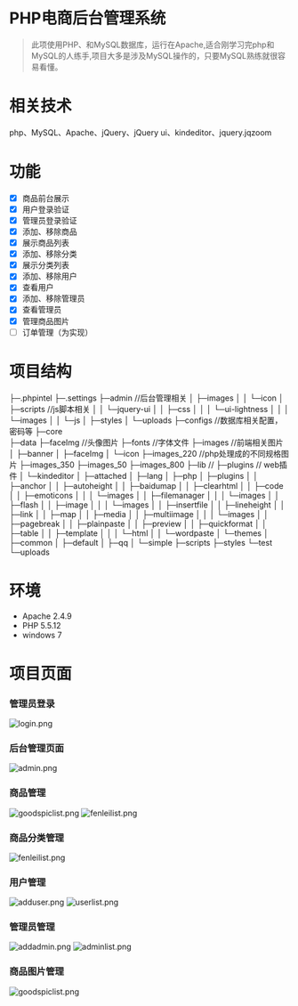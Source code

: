 # PHP电商后台管理系统

> 此项使用PHP、和MySQL数据库，运行在Apache,适合刚学习完php和MySQL的人练手,项目大多是涉及MySQL操作的，只要MySQL熟练就很容易看懂。

# 相关技术
php、MySQL、Apache、jQuery、jQuery ui、kindeditor、jquery.jqzoom

# 功能
- [x] 商品前台展示
- [x] 用户登录验证
- [x] 管理员登录验证
- [x] 添加、移除商品
- [x] 展示商品列表
- [x] 添加、移除分类
- [x] 展示分类列表
- [x] 添加、移除用户
- [x] 查看用户
- [x] 添加、移除管理员
- [x] 查看管理员
- [x] 管理商品图片
- [ ] 订单管理（为实现）

# 项目结构

├─.phpintel
├─.settings
├─admin  //后台管理相关
│  ├─images
│  │  └─icon
│  ├─scripts //js脚本相关
│  │  └─jquery-ui
│  │      ├─css
│  │      │  └─ui-lightness
│  │      │      └─images
│  │      └─js
│  ├─styles
│  └─uploads
├─configs //数据库相关配置，密码等
├─core      
├─data
├─faceImg  //头像图片
├─fonts    //字体文件
├─images    //前端相关图片
│  ├─banner 
│  ├─faceImg
│  └─icon
├─images_220 //php处理成的不同规格图片
├─images_350
├─images_50
├─images_800
├─lib         //
├─plugins     // web插件
│  └─kindeditor
│      ├─attached
│      ├─lang
│      ├─php
│      ├─plugins
│      │  ├─anchor
│      │  ├─autoheight
│      │  ├─baidumap
│      │  ├─clearhtml
│      │  ├─code
│      │  ├─emoticons
│      │  │  └─images
│      │  ├─filemanager
│      │  │  └─images
│      │  ├─flash
│      │  ├─image
│      │  │  └─images
│      │  ├─insertfile
│      │  ├─lineheight
│      │  ├─link
│      │  ├─map
│      │  ├─media
│      │  ├─multiimage
│      │  │  └─images
│      │  ├─pagebreak
│      │  ├─plainpaste
│      │  ├─preview
│      │  ├─quickformat
│      │  ├─table
│      │  ├─template
│      │  │  └─html
│      │  └─wordpaste
│      └─themes
│          ├─common
│          ├─default
│          ├─qq
│          └─simple
├─scripts
├─styles
└─test
    └─uploads


# 环境
* Apache 2.4.9
* PHP 5.5.12
* windows 7

# 项目页面

### 管理员登录
<img src="https://img.alicdn.com/imgextra/i1/690341282/TB2lFxwqB8kpuFjSspeXXc7IpXa_!!690341282.png" alt=" login.png"/>

### 后台管理页面
<img src="https://img.alicdn.com/imgextra/i4/690341282/TB2gLwatt0opuFjSZFxXXaDNVXa_!!690341282.png" alt=" admin.png"/>

### 商品管理
<img src="https://img.alicdn.com/imgextra/i2/690341282/TB266MPqgxlpuFjSszgXXcJdpXa_!!690341282.png" alt=" goodspiclist.png"/>
<img src="https://img.alicdn.com/imgextra/i1/690341282/TB2dXAntC0mpuFjSZPiXXbssVXa_!!690341282.png" alt=" fenleilist.png"/>

### 商品分类管理
<img src="https://img.alicdn.com/imgextra/i1/690341282/TB2dXAntC0mpuFjSZPiXXbssVXa_!!690341282.png" alt=" fenleilist.png"/>

### 用户管理
<img src="https://img.alicdn.com/imgextra/i3/690341282/TB2qy4ZqCJjpuFjy0FdXXXmoFXa_!!690341282.png" alt=" adduser.png"/>
<img src="https://img.alicdn.com/imgextra/i2/690341282/TB2oJZtqhdkpuFjy0FbXXaNnpXa_!!690341282.png" alt=" userlist.png"/>

### 管理员管理
<img src="https://img.alicdn.com/imgextra/i2/690341282/TB2nCk0n5C9MuFjSZFoXXbUzFXa_!!690341282.png" alt=" addadmin.png"/>
<img src="https://img.alicdn.com/imgextra/i2/690341282/TB2n3RvqwJlpuFjSspjXXcT.pXa_!!690341282.png" alt=" adminlist.png"/>

### 商品图片管理
<img src="https://img.alicdn.com/imgextra/i2/690341282/TB266MPqgxlpuFjSszgXXcJdpXa_!!690341282.png" alt=" goodspiclist.png"/>

